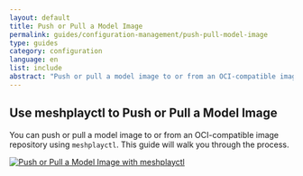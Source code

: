 ```yaml
---
layout: default
title: Push or Pull a Model Image
permalink: guides/configuration-management/push-pull-model-image
type: guides
category: configuration
language: en
list: include
abstract: "Push or pull a model image to or from an OCI-compatible image repository."
---
```


## Use meshplayctl to Push or Pull a Model Image

You can push or pull a model image to or from an OCI-compatible image repository using `meshplayctl`. This guide will walk you through the process.

[![Push or Pull a Model Image with meshplayctl](/assets/img/tasks/models/push-pull-models-oci-registry.svg)](/assets/img/tasks/models/push-pull-models-oci-registry.svg)
